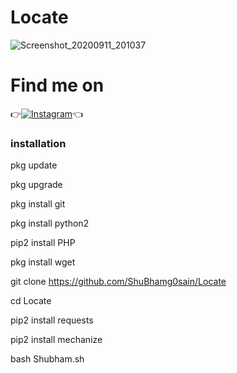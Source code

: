# Locate


![Screenshot_20200911_201037](https://github.com/shubhamggosai/Locate/blob/master/Screenshot_20200911_201037.jpg)

# Find me on 

👉[![Instagram](https://img.shields.io/badge/INSTAGRAM-FOLLOW-red?style=for-the-badge&logo=instagram)](https://www.instagram.com/shubham_g0sain)👈

 ### installation

pkg update 

pkg upgrade 

pkg install git 

pkg install python2 

pip2 install PHP

pkg install wget

git clone https://github.com/ShuBhamg0sain/Locate

cd Locate

pip2 install requests 

pip2 install mechanize
 
bash Shubham.sh


